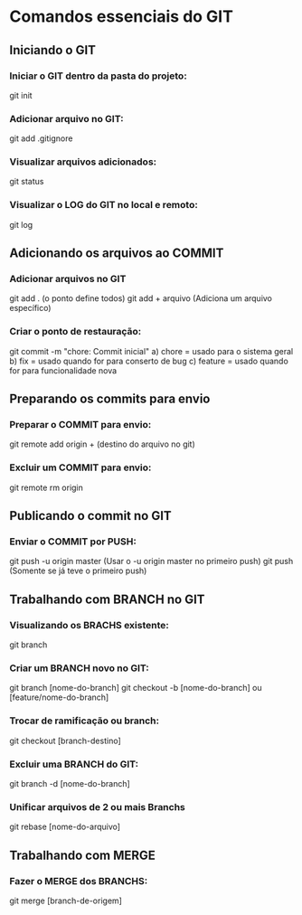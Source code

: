 # Comandos essenciais do GIT

## Iniciando o GIT

### Iniciar o GIT dentro da pasta do projeto: 
git init

### Adicionar arquivo no GIT:
git add .gitignore

### Visualizar arquivos adicionados:
git status

### Visualizar o LOG do GIT no local e remoto:
git log

## Adicionando os arquivos ao COMMIT

### Adicionar arquivos no GIT
git add . (o ponto define todos)
git add + arquivo (Adiciona um arquivo específico)

### Criar o ponto de restauração:
git commit -m "chore: Commit inicial"
a) chore = usado para o sistema geral
b) fix = usado quando for para conserto de bug
c) feature = usado quando for para funcionalidade nova

## Preparando os commits para envio

### Preparar o COMMIT para envio:
git remote add origin + (destino do arquivo no git)

### Excluir um COMMIT para envio:
git remote rm origin

## Publicando o commit no GIT

### Enviar o COMMIT por PUSH: 
git push -u origin master (Usar o -u origin master no primeiro push)
git push (Somente se já teve o primeiro push)

## Trabalhando com BRANCH no GIT

### Visualizando os BRACHS existente:
git branch

### Criar um BRANCH novo no GIT:
git branch [nome-do-branch]
git checkout -b [nome-do-branch]  ou [feature/nome-do-branch]

### Trocar de ramificação ou branch:
git checkout [branch-destino]

### Excluir uma BRANCH do GIT:
git branch -d [nome-do-branch]

### Unificar arquivos de 2 ou mais Branchs
git rebase [nome-do-arquivo]

## Trabalhando com MERGE

### Fazer o MERGE dos BRANCHS:
git merge [branch-de-origem]
